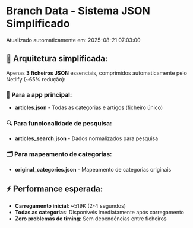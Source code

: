 # Branch Data - Sistema JSON Simplificado
Atualizado automaticamente em: 2025-08-21 07:03:00

## 🎯 Arquitetura simplificada:
Apenas **3 ficheiros JSON** essenciais, comprimidos automaticamente pelo Netlify (~65% redução):

### 📱 Para a app principal:
- **articles.json** - Todas as categorias e artigos (ficheiro único)

### 🔍 Para funcionalidade de pesquisa:
- **articles_search.json** - Dados normalizados para pesquisa

### 🗂️ Para mapeamento de categorias:
- **original_categories.json** - Mapeamento de categorias originais

## ⚡ Performance esperada:
- **Carregamento inicial**: ~519K (2-4 segundos)
- **Todas as categorias**: Disponíveis imediatamente após carregamento
- **Zero problemas de timing**: Sem dependências entre ficheiros
